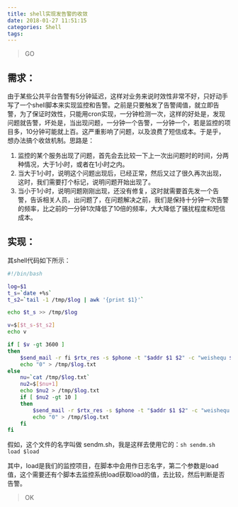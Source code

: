 ```yaml
---
title: shell实现发告警的收敛
date: 2018-01-27 11:51:15
categories: Shell
tags:
---
```


> GO

## 需求：

由于某些公共平台告警有5分钟延迟，这样对业务来说时效性非常不好，只好动手写了一个shell脚本来实现监控和告警。之前是只要触发了告警阈值，就立即告警，为了保证时效性，只能用cron实现，一分钟检测一次，这样的好处是，发现问题就告警，坏处是，当出现问题，一分钟一个告警，一分钟一个，若是监控的项目多，10分钟可能就上百。这严重影响了问题，以及浪费了短信成本。于是乎，想办法搞个收敛机制。思路是：
1. 监控的某个服务出现了问题，首先会去比较一下上一次出问题时的时间，分两种情况，大于1小时，或者在1小时之内。
2. 当大于1小时，说明这个问题出现后，已经正常，然后又过了很久再次出现，这时，我们需要打个标记，说明问题开始出现了。
3. 当小于1小时，说明问题刚刚出现，还没有修复，这时就需要首先发一个告警，告诉相关人员，出问题了，在问题解决之前，我们是保持十分钟一次告警的频率，比之前的一分钟1次降低了10倍的频率，大大降低了骚扰程度和短信成本。

## 实现：

其shell代码如下所示：
```sh
#!/bin/bash

log=$1
t_s=`date +%s`
t_s2=`tail -1 /tmp/$log | awk '{print $1}'`

echo $t_s >> /tmp/$log

v=$[$t_s-$t_s2]
echo v

if [ $v -gt 3600 ]
then
	$send_mail -r fi $rtx_res -s $phone -t "$addr $1 $2" -c "weishequ $1 $2"
	echo "0" > /tmp/$log.txt
else
	nu=`cat /tmp/$log.txt`
	nu2=$[$nu+1]
	echo $nu2 > /tmp/$log.txt
	if [ $nu2 -gt 10 ]
	then
		$send_mail -r $rtx_res -s $phone -t "$addr $1 $2" -c "weishequ $1 $2 and the trouble continue 10 min."
		echo "0" > /tmp/$log.txt
	fi
fi
```

假如，这个文件的名字叫做 sendm.sh，我是这样去使用它的：`sh sendm.sh load $load`

其中，load是我们的监控项目，在脚本中会用作日志名字，第二个参数是load值，这个需要还有个脚本去监控系统load获取load的值，去比较，然后判断是否告警。



> OK
